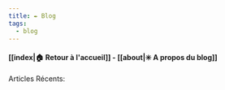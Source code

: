 ```yaml
---
title: ✒️ Blog
tags:
  - blog
---
```


#### [[index|🏠 Retour à l'accueil]] - [[about|✳️ A propos du blog]]

Articles Récents: